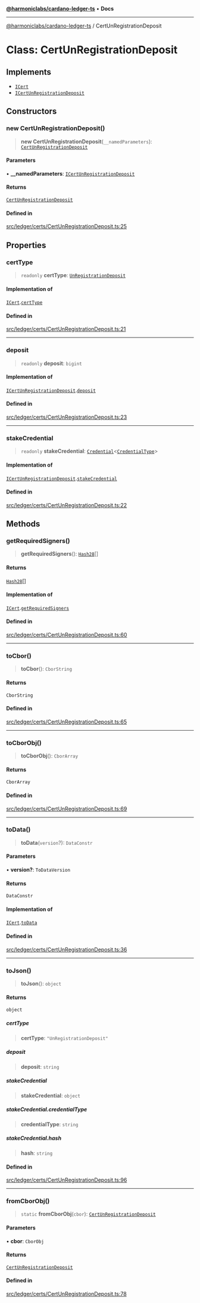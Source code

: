 [**@harmoniclabs/cardano-ledger-ts**](../README.md) • **Docs**

***

[@harmoniclabs/cardano-ledger-ts](../globals.md) / CertUnRegistrationDeposit

# Class: CertUnRegistrationDeposit

## Implements

- [`ICert`](../interfaces/ICert.md)
- [`ICertUnRegistrationDeposit`](../interfaces/ICertUnRegistrationDeposit.md)

## Constructors

### new CertUnRegistrationDeposit()

> **new CertUnRegistrationDeposit**(`__namedParameters`): [`CertUnRegistrationDeposit`](CertUnRegistrationDeposit.md)

#### Parameters

• **\_\_namedParameters**: [`ICertUnRegistrationDeposit`](../interfaces/ICertUnRegistrationDeposit.md)

#### Returns

[`CertUnRegistrationDeposit`](CertUnRegistrationDeposit.md)

#### Defined in

[src/ledger/certs/CertUnRegistrationDeposit.ts:25](https://github.com/HarmonicLabs/cardano-ledger-ts/blob/94dd590ffe94133126b0d8d49920fc7b002e1975/src/ledger/certs/CertUnRegistrationDeposit.ts#L25)

## Properties

### certType

> `readonly` **certType**: [`UnRegistrationDeposit`](../enumerations/CertificateType.md#unregistrationdeposit)

#### Implementation of

[`ICert`](../interfaces/ICert.md).[`certType`](../interfaces/ICert.md#certtype)

#### Defined in

[src/ledger/certs/CertUnRegistrationDeposit.ts:21](https://github.com/HarmonicLabs/cardano-ledger-ts/blob/94dd590ffe94133126b0d8d49920fc7b002e1975/src/ledger/certs/CertUnRegistrationDeposit.ts#L21)

***

### deposit

> `readonly` **deposit**: `bigint`

#### Implementation of

[`ICertUnRegistrationDeposit`](../interfaces/ICertUnRegistrationDeposit.md).[`deposit`](../interfaces/ICertUnRegistrationDeposit.md#deposit)

#### Defined in

[src/ledger/certs/CertUnRegistrationDeposit.ts:23](https://github.com/HarmonicLabs/cardano-ledger-ts/blob/94dd590ffe94133126b0d8d49920fc7b002e1975/src/ledger/certs/CertUnRegistrationDeposit.ts#L23)

***

### stakeCredential

> `readonly` **stakeCredential**: [`Credential`](Credential.md)\<[`CredentialType`](../enumerations/CredentialType.md)\>

#### Implementation of

[`ICertUnRegistrationDeposit`](../interfaces/ICertUnRegistrationDeposit.md).[`stakeCredential`](../interfaces/ICertUnRegistrationDeposit.md#stakecredential)

#### Defined in

[src/ledger/certs/CertUnRegistrationDeposit.ts:22](https://github.com/HarmonicLabs/cardano-ledger-ts/blob/94dd590ffe94133126b0d8d49920fc7b002e1975/src/ledger/certs/CertUnRegistrationDeposit.ts#L22)

## Methods

### getRequiredSigners()

> **getRequiredSigners**(): [`Hash28`](Hash28.md)[]

#### Returns

[`Hash28`](Hash28.md)[]

#### Implementation of

[`ICert`](../interfaces/ICert.md).[`getRequiredSigners`](../interfaces/ICert.md#getrequiredsigners)

#### Defined in

[src/ledger/certs/CertUnRegistrationDeposit.ts:60](https://github.com/HarmonicLabs/cardano-ledger-ts/blob/94dd590ffe94133126b0d8d49920fc7b002e1975/src/ledger/certs/CertUnRegistrationDeposit.ts#L60)

***

### toCbor()

> **toCbor**(): `CborString`

#### Returns

`CborString`

#### Defined in

[src/ledger/certs/CertUnRegistrationDeposit.ts:65](https://github.com/HarmonicLabs/cardano-ledger-ts/blob/94dd590ffe94133126b0d8d49920fc7b002e1975/src/ledger/certs/CertUnRegistrationDeposit.ts#L65)

***

### toCborObj()

> **toCborObj**(): `CborArray`

#### Returns

`CborArray`

#### Defined in

[src/ledger/certs/CertUnRegistrationDeposit.ts:69](https://github.com/HarmonicLabs/cardano-ledger-ts/blob/94dd590ffe94133126b0d8d49920fc7b002e1975/src/ledger/certs/CertUnRegistrationDeposit.ts#L69)

***

### toData()

> **toData**(`version`?): `DataConstr`

#### Parameters

• **version?**: `ToDataVersion`

#### Returns

`DataConstr`

#### Implementation of

[`ICert`](../interfaces/ICert.md).[`toData`](../interfaces/ICert.md#todata)

#### Defined in

[src/ledger/certs/CertUnRegistrationDeposit.ts:36](https://github.com/HarmonicLabs/cardano-ledger-ts/blob/94dd590ffe94133126b0d8d49920fc7b002e1975/src/ledger/certs/CertUnRegistrationDeposit.ts#L36)

***

### toJson()

> **toJson**(): `object`

#### Returns

`object`

##### certType

> **certType**: `"UnRegistrationDeposit"`

##### deposit

> **deposit**: `string`

##### stakeCredential

> **stakeCredential**: `object`

##### stakeCredential.credentialType

> **credentialType**: `string`

##### stakeCredential.hash

> **hash**: `string`

#### Defined in

[src/ledger/certs/CertUnRegistrationDeposit.ts:96](https://github.com/HarmonicLabs/cardano-ledger-ts/blob/94dd590ffe94133126b0d8d49920fc7b002e1975/src/ledger/certs/CertUnRegistrationDeposit.ts#L96)

***

### fromCborObj()

> `static` **fromCborObj**(`cbor`): [`CertUnRegistrationDeposit`](CertUnRegistrationDeposit.md)

#### Parameters

• **cbor**: `CborObj`

#### Returns

[`CertUnRegistrationDeposit`](CertUnRegistrationDeposit.md)

#### Defined in

[src/ledger/certs/CertUnRegistrationDeposit.ts:78](https://github.com/HarmonicLabs/cardano-ledger-ts/blob/94dd590ffe94133126b0d8d49920fc7b002e1975/src/ledger/certs/CertUnRegistrationDeposit.ts#L78)
